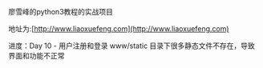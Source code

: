 廖雪峰的python3教程的实战项目

地址为:[http://www.liaoxuefeng.com](http://www.liaoxuefeng.com)

进度：Day 10 - 用户注册和登录
www/static 目录下很多静态文件不存在，导致界面和功能不正常
